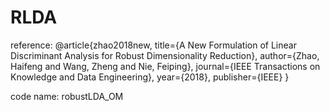 # RLDA
reference: 
@article{zhao2018new,
  title={A New Formulation of Linear Discriminant Analysis for Robust Dimensionality Reduction},
  author={Zhao, Haifeng and Wang, Zheng and Nie, Feiping},
  journal={IEEE Transactions on Knowledge and Data Engineering},
  year={2018},
  publisher={IEEE}
}

code name: robustLDA_OM
